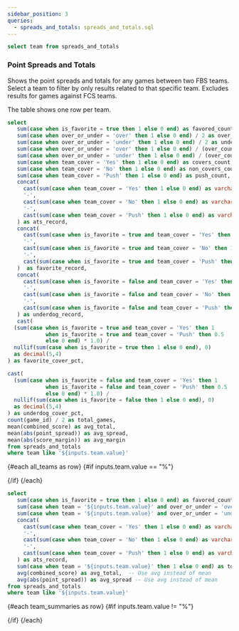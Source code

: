 ```yaml
---
sidebar_position: 3
queries:
  - spreads_and_totals: spreads_and_totals.sql
---
```


```sql teams
select team from spreads_and_totals
```

### Point Spreads and Totals 

Shows the point spreads and totals for any games between two FBS teams. Select a team to filter by only results related to that specific team. Excludes results for games against FCS teams. 

The table shows one row per team.

<Dropdown data={teams} name=team value=team title="Select a team">
<DropdownOption value=% valueLabel="All Teams"/>
</Dropdown>

```sql all_teams
select 
   sum(case when is_favorite = true then 1 else 0 end) as favored_count,
   sum(case when over_or_under = 'over' then 1 else 0 end) / 2 as over_count,
   sum(case when over_or_under = 'under' then 1 else 0 end) / 2 as under_count,
   sum(case when over_or_under = 'over' then 1 else 0 end) / (over_count + under_count) / 2 as over_pct,
   sum(case when over_or_under = 'under' then 1 else 0 end) / (over_count + under_count) / 2 as under_pct,
   sum(case when team_cover = 'Yes' then 1 else 0 end) as covers_count,
   sum(case when team_cover = 'No' then 1 else 0 end) as non_covers_count,
   sum(case when team_cover = 'Push' then 1 else 0 end) as push_count,
   concat(
     cast(sum(case when team_cover = 'Yes' then 1 else 0 end) as varchar),
     '-',
     cast(sum(case when team_cover = 'No' then 1 else 0 end) as varchar),
     '-',
     cast(sum(case when team_cover = 'Push' then 1 else 0 end) as varchar)
   ) as ats_record,
   concat(
     cast(sum(case when is_favorite = true and team_cover = 'Yes' then 1 else 0 end) as varchar),
     '-',
     cast(sum(case when is_favorite = true and team_cover = 'No' then 1 else 0 end) as varchar),
     '-',
     cast(sum(case when is_favorite = true and team_cover = 'Push' then 1 else 0 end) as varchar)
   )  as favorite_record,
   concat(
     cast(sum(case when is_favorite = false and team_cover = 'Yes' then 1 else 0 end) as varchar),
     '-',
     cast(sum(case when is_favorite = false and team_cover = 'No' then 1 else 0 end) as varchar),
     '-',
     cast(sum(case when is_favorite = false and team_cover = 'Push' then 1 else 0 end) as varchar)
   ) as underdog_record,
   cast(
  (sum(case when is_favorite = true and team_cover = 'Yes' then 1 
            when is_favorite = true and team_cover = 'Push' then 0.5 
            else 0 end) * 1.0) / 
  nullif(sum(case when is_favorite = true then 1 else 0 end), 0)
  as decimal(5,4)
) as favorite_cover_pct,

cast(
  (sum(case when is_favorite = false and team_cover = 'Yes' then 1 
            when is_favorite = false and team_cover = 'Push' then 0.5 
            else 0 end) * 1.0) / 
  nullif(sum(case when is_favorite = false then 1 else 0 end), 0)
  as decimal(5,4)
) as underdog_cover_pct,
count(game_id) / 2 as total_games,
mean(combined_score) as avg_total,
mean(abs(point_spread)) as avg_spread,
mean(abs(score_margin)) as avg_margin
from spreads_and_totals
where team like '${inputs.team.value}'
```

{#each all_teams as row}
{#if inputs.team.value == "%"}

<BigValue
  data={row}
  value=favorite_cover_pct
  title="Favorites ATS"
  fmt='pct1'
/>

<BigValue
  data={row}
  value=underdog_cover_pct
  title="Underdogs ATS"
  fmt='pct1'
/>

<BigValue
  data={row}
  value=over_pct
  title="Overs"
  fmt='pct1'
/>

<BigValue
  data={row}
  value=under_pct
  title="Unders"
  fmt='pct1'
/>
{/if}
{/each}


```sql team_summaries
select 
   sum(case when is_favorite = true then 1 else 0 end) as favored_count,
   sum(case when team = '${inputs.team.value}' and over_or_under = 'over' then 1 else 0 end) as team_over_count,
   sum(case when team = '${inputs.team.value}' and over_or_under = 'under' then 1 else 0 end) as team_under_count,  -- Fixed alias for under count
   concat(
     cast(sum(case when team_cover = 'Yes' then 1 else 0 end) as varchar),
     '-',
     cast(sum(case when team_cover = 'No' then 1 else 0 end) as varchar),
     '-',
     cast(sum(case when team_cover = 'Push' then 1 else 0 end) as varchar)
   ) as ats_record,
   sum(case when team = '${inputs.team.value}' then 1 else 0 end) as total_games,
   avg(combined_score) as avg_total,  -- Use avg instead of mean
   avg(abs(point_spread)) as avg_spread -- Use avg instead of mean
from spreads_and_totals
where team like '${inputs.team.value}'
```

{#each team_summaries as row}
{#if inputs.team.value != "%"}

<BigValue
  data={row}
  value=ats_record
  title="ATS"
  fmt='#'
/>

<BigValue
  data={row}
  value=favored_count
  title="Favored"
  fmt='#'
/>

<BigValue
  data={row}
  value=team_over_count
  title="Overs"
  fmt='#'
/>

<BigValue
  data={row}
  value=team_under_count
  title="Unders"
  fmt='0'
/>

{/if}
{/each}

<DataTable data={spreads_and_totals} search=true rows=all rowNumbers=true>
  <Column id=week title="Week"/>
  <Column id=team title="Team"/>
  <Column id=opp title="Opponent"/>
  <Column id=location title="Location"/>
  <Column id=score_sentence title="Result"/>
  <Column id=formatted_point_spread fmt=# downIsGood=true title="Spread"/>
  <Column id=formatted_team_cover title="Cover"/>
  <Column id=total title="Total"/>
  <Column id=formatted_over_or_under wrapTitle=true title="Over or Under"/>
</DataTable>
